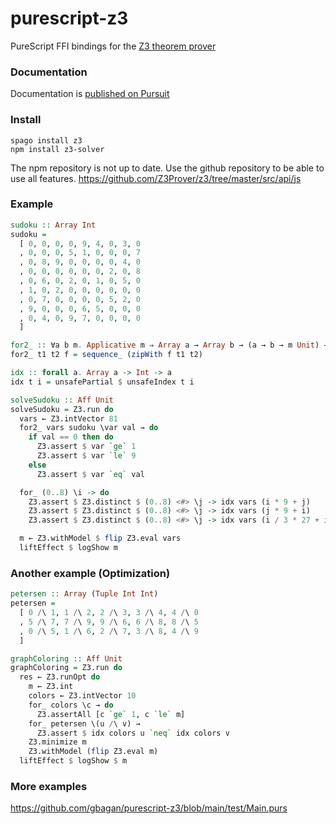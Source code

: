# purescript-z3

PureScript FFI bindings for the [Z3 theorem prover](https://github.com/Z3Prover/z3)


### Documentation

Documentation is [published on Pursuit](https://pursuit.purescript.org/packages/purescript-z3)

### Install

```
spago install z3
npm install z3-solver
```

The npm repository is not up to date. Use the github repository to be able to use all features.
https://github.com/Z3Prover/z3/tree/master/src/api/js 

### Example

```haskell
sudoku :: Array Int
sudoku = 
  [ 0, 0, 0, 0, 9, 4, 0, 3, 0
  , 0, 0, 0, 5, 1, 0, 0, 0, 7
  , 0, 8, 9, 0, 0, 0, 0, 4, 0
  , 0, 0, 0, 0, 0, 0, 2, 0, 8
  , 0, 6, 0, 2, 0, 1, 0, 5, 0
  , 1, 0, 2, 0, 0, 0, 0, 0, 0
  , 0, 7, 0, 0, 0, 0, 5, 2, 0
  , 9, 0, 0, 0, 6, 5, 0, 0, 0
  , 0, 4, 0, 9, 7, 0, 0, 0, 0
  ]

for2_ :: ∀a b m. Applicative m ⇒ Array a → Array b → (a → b → m Unit) → m Unit
for2_ t1 t2 f = sequence_ (zipWith f t1 t2)

idx :: forall a. Array a -> Int -> a
idx t i = unsafePartial $ unsafeIndex t i

solveSudoku :: Aff Unit
solveSudoku = Z3.run do
  vars ← Z3.intVector 81
  for2_ vars sudoku \var val → do
    if val == 0 then do
      Z3.assert $ var `ge` 1
      Z3.assert $ var `le` 9
    else
      Z3.assert $ var `eq` val

  for_ (0..8) \i -> do
    Z3.assert $ Z3.distinct $ (0..8) <#> \j -> idx vars (i * 9 + j)
    Z3.assert $ Z3.distinct $ (0..8) <#> \j -> idx vars (j * 9 + i)
    Z3.assert $ Z3.distinct $ (0..8) <#> \j -> idx vars (i / 3 * 27 + i `mod` 3 * 3 + j / 3 * 9 + j `mod` 3)

  m ← Z3.withModel $ flip Z3.eval vars
  liftEffect $ logShow m
  ```

### Another example (Optimization)

```haskell
petersen :: Array (Tuple Int Int)
petersen =
  [ 0 /\ 1, 1 /\ 2, 2 /\ 3, 3 /\ 4, 4 /\ 0
  , 5 /\ 7, 7 /\ 9, 9 /\ 6, 6 /\ 8, 8 /\ 5
  , 0 /\ 5, 1 /\ 6, 2 /\ 7, 3 /\ 8, 4 /\ 9
  ]

graphColoring :: Aff Unit
graphColoring = Z3.run do
  res ← Z3.runOpt do
    m ← Z3.int
    colors ← Z3.intVector 10
    for_ colors \c → do
      Z3.assertAll [c `ge` 1, c `le` m]
    for_ petersen \(u /\ v) →
      Z3.assert $ idx colors u `neq` idx colors v
    Z3.minimize m
    Z3.withModel (flip Z3.eval m)
  liftEffect $ logShow $ m
```

### More examples

https://github.com/gbagan/purescript-z3/blob/main/test/Main.purs
